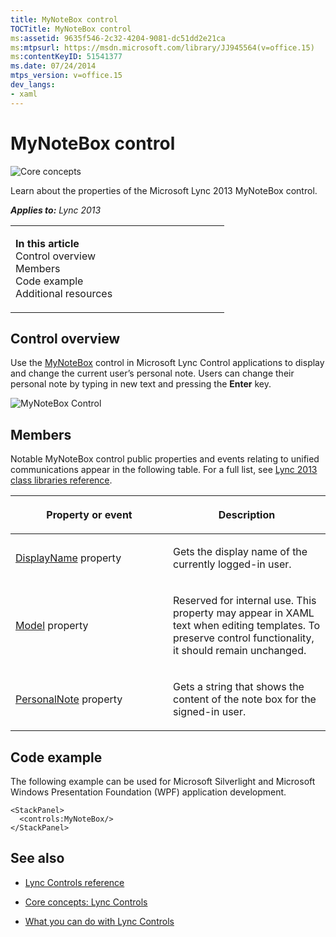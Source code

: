 ```yaml
---
title: MyNoteBox control
TOCTitle: MyNoteBox control
ms:assetid: 9635f546-2c32-4204-9081-dc51dd2e21ca
ms:mtpsurl: https://msdn.microsoft.com/library/JJ945564(v=office.15)
ms:contentKeyID: 51541377
ms.date: 07/24/2014
mtps_version: v=office.15
dev_langs:
- xaml
---
```


# MyNoteBox control

![Core concepts](images/JJ933133.mod_icon_CoreConcepts_long(Office.15).png "Core concepts")

Learn about the properties of the Microsoft Lync 2013 MyNoteBox control.



***Applies to:** Lync 2013*

<table>
<colgroup>
<col style="width: 50%" />
<col style="width: 50%" />
</colgroup>
<tbody>
<tr class="odd">
<td><p><strong>In this article</strong><br />
Control overview<br />
Members<br />
Code example<br />
Additional resources</p></td>
<td></td>
</tr>
</tbody>
</table>

## Control overview

Use the [MyNoteBox](https://msdn.microsoft.com/library/hh346137\(v=office.15\)) control in Microsoft Lync Control applications to display and change the current user’s personal note. Users can change their personal note by typing in new text and pressing the **Enter** key.

![MyNoteBox Control](images/JJ937324.MyNoteBoxControl(Office.15).png "MyNoteBox Control")

## Members

Notable MyNoteBox control public properties and events relating to unified communications appear in the following table. For a full list, see [Lync 2013 class libraries reference](https://msdn.microsoft.com/library/jj933088\(v=office.15\)).

<table>
<colgroup>
<col style="width: 50%" />
<col style="width: 50%" />
</colgroup>
<thead>
<tr class="header">
<th><p>Property or event</p></th>
<th><p>Description</p></th>
</tr>
</thead>
<tbody>
<tr class="odd">
<td><p><a href="https://msdn.microsoft.com/library/hh363484(v=office.15)">DisplayName</a> property</p></td>
<td><p>Gets the display name of the currently logged-in user.</p></td>
</tr>
<tr class="even">
<td><p><a href="https://msdn.microsoft.com/library/hh363904(v=office.15)">Model</a> property</p></td>
<td><p>Reserved for internal use. This property may appear in XAML text when editing templates. To preserve control functionality, it should remain unchanged.</p></td>
</tr>
<tr class="odd">
<td><p><a href="https://msdn.microsoft.com/library/hh363725(v=office.15)">PersonalNote</a> property</p></td>
<td><p>Gets a string that shows the content of the note box for the signed-in user.</p></td>
</tr>
</tbody>
</table>

## Code example

The following example can be used for Microsoft Silverlight and Microsoft Windows Presentation Foundation (WPF) application development.

```xaml
<StackPanel>
  <controls:MyNoteBox/>
</StackPanel>
```

## See also

  - [Lync Controls reference](lync-controls-reference.md)

  - [Core concepts: Lync Controls](core-concepts-lync-controls.md)

  - [What you can do with Lync Controls](what-you-can-do-with-lync-controls.md)

